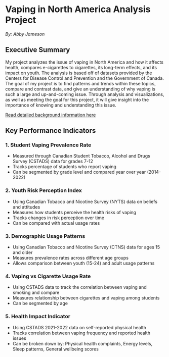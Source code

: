 # Vaping in North America Analysis Project

*By: Abby Jameson*

## Executive Summary
My project analyzes the issue of vaping in North America and how it affects health, compares e-cigarettes to cigarettes, its long-term effects, and its impact on youth. The analysis is based off of datasets provided by the Centers for Disease Control and Prevention and the Government of Canada. The goal of my project is to find patterns and trends within these topics, compare and contrast data, and give an understanding of why vaping is such a large and up-and-coming issue. Through analysis and visualizations, as well as meeting the goal for this project, it will give insight into the importance of knowing and understanding this issue.

[Read detailed background information here](Background.md)

## Key Performance Indicators

<!-- consider adding a value statement rather than how you would use it (e.g the bullets you have now are technical and not needed once you complete the visuals.. instead it is better to highlight "SO WHAT" types of information - it shows more sophistication and long term planning ).  E.g. understanding student vaping prevalence rate helps inform policy regarding risk mitigation, etc...-->

### 1.	Student Vaping Prevalence Rate

* Measured through Canadian Student Tobacco, Alcohol and Drugs Survey (CSTADS) data for grades 7-12
* Tracks percentage of students who report vaping 
* Can be segmented by grade level and compared year over year (2014-2022)

### 2.	Youth Risk Perception Index
   
* Using Canadian Tobacco and Nicotine Survey (NYTS) data on beliefs and attitudes
* Measures how students perceive the health risks of vaping
* Tracks changes in risk perception over time
* Can be compared with actual usage rates

### 3.	Demographic Usage Patterns

* Using Canadian Tobacco and Nicotine Survey (CTNS) data for ages 15 and older
* Measures prevalence rates across different age groups
* Allows comparison between youth (15-24) and adult usage patterns

### 4.	Vaping vs Cigarette Usage Rate
* Using CSTADS data to track the correlation between vaping and smoking and compare
* Measures relationship between cigarettes and vaping among students
* Can be segmented by age

### 5.	Health Impact Indicator
* Using CSTADS 2021-2022 data on self-reported physical health
* Tracks correlation between vaping frequency and reported health issues
* Can be broken down by: Physical health complaints, Energy levels, Sleep patterns, General wellbeing scores
